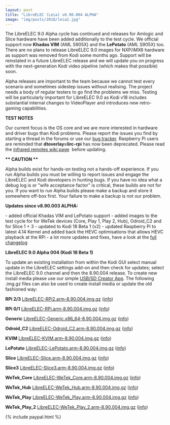 ```yaml
---
layout: post
title: "LibreELEC (Leia) v8.90.004 ALPHA"
image: "img/posts/2018/leia2.jpg"
---
```


The LibreELEC 9.0 Alpha cycle has continued and releases for Amlogic and Slice hardware have been added additionally to the test cycle. We official support now **Khadas VIM** (AML S905X) and the **LePotato** (AML S905X) too. There are no plans to release LibreELEC 9.0 images for NXP/iMX6 hardware as support was removed from Kodi some months ago. Support will be reinstated in a future LibreELEC release and we will update you on progress with the next-generation Kodi video pipeline (which makes that possible) soon.

Alpha releases are important to the team because we cannot test every scenario and sometimes sidestep issues without realising. The project needs a body of regular testers to go find the problems we miss. Testing will be particularly important for LibreELEC 9.0 as Kodi v18 includes substantial internal changes to VideoPlayer and introduces new retro-gaming capabilities.

**TEST NOTES**

Our current focus is the OS core and we are more interested in hardware and driver bugs than Kodi problems. Please report the issues you find by starting a thread in the forums or use our [bug tracker](https://forum.libreelec.tv/core/ticketsystem/). Raspberry Pi users are reminded that **dtoverlay=lirc-rpi** has now been deprecated. Please read the [infrared remotes wiki page](https://wiki.libreelec.tv/infrared_remotes#important_changes_in_libreelec_90)  before updating.

**\*\* CAUTION \*\***

Alpha builds exist for hands-on testing not a hands-off experience. If you run Alpha builds you must be willing to report issues and engage the LibreELEC and Kodi developers in hunting bugs. If you have no idea what a debug log is or "wife acceptance factor" is critical, these builds are not for you. If you want to run Alpha builds please make a backup and store it somewhere off-box first. Your failure to make a backup is not our problem.

**Updates since v8.90.003 ALPHA:**

\- added official Khadas VIM and LePotato support - added images to the test cycle for for WeTek devices (Core, Play 1, Play 2, Hub), Odroid\_C2 and for Slice 1 + 3 - updated to Kodi 18 Beta 1 (v2) - updated Raspberry Pi to latest 4.14 Kernel and added back the HEVC optimisations that allows HEVC playback at the RPi - a lot more updates and fixes, have a look at the [full changelog](https://github.com/LibreELEC/LibreELEC.tv/compare/8.90.003...8.90.004)

**LibreELEC 9.0 Alpha 004 (Kodi 18 Beta 1)**

To update an existing installation from within the Kodi GUI select manual update in the LibreELEC settings add-on and then check for updates; select the LibreELEC 9.0 channel and then the 8.90.004 release. To create new install media please use our simple [USB/SD Creator App](https://libreelec.tv/downloads/). The following .img.gz files can also be used to create install media or update the old fashioned way:

**RPi 2/3** [LibreELEC-RPi2.arm-8.90.004.img.gz](http://releases.libreelec.tv/LibreELEC-RPi2.arm-8.90.004.img.gz) ([info](http://releases.libreelec.tv/LibreELEC-RPi2.arm-8.90.004.img.gz?mirrorlist))

**RPi 0/1** [LibreELEC-RPi.arm-8.90.004.img.gz](http://releases.libreelec.tv/LibreELEC-RPi.arm-8.90.004.img.gz) ([info](http://releases.libreelec.tv/LibreELEC-RPi.arm-8.90.004.img.gz?mirrorlist))

**Generic** [LibreELEC-Generic.x86\_64-8.90.004.img.gz](http://releases.libreelec.tv/LibreELEC-Generic.x86_64-8.90.004.img.gz) ([info](http://releases.libreelec.tv/LibreELEC-Generic.x86_64-8.90.004.img.gz?mirrorlist))

**Odroid\_C2** [LibreELEC-Odroid\_C2.arm-8.90.004.img.gz](http://releases.libreelec.tv/LibreELEC-Odroid_C2.arm-8.90.004.img.gz) ([info](http://releases.libreelec.tv/LibreELEC-Odroid_C2.arm-8.90.004.img.gz?mirrorlist))

**KVIM** [LibreELEC-KVIM.arm-8.90.004.img.gz](http://releases.libreelec.tv/LibreELEC-KVIM.arm-8.90.004.img.gz) ([info](http://releases.libreelec.tv/LibreELEC-KVIM.arm-8.90.004.img.gz?mirrorlist))

**LePotato** [LibreELEC-LePotato.arm-8.90.004.img.gz](http://releases.libreelec.tv/LibreELEC-LePotato.arm-8.90.004.img.gz) ([info](http://releases.libreelec.tv/LibreELEC-LePotato.arm-8.90.004.img.gz?mirrorlist))

**Slice** [LibreELEC-Slice.arm-8.90.004.img.gz](http://releases.libreelec.tv/LibreELEC-Slice.arm-8.90.004.img.gz) ([info](http://releases.libreelec.tv/LibreELEC-Slice.arm-8.90.004.img.gz?mirrorlist))

**Slice3** [LibreELEC-Slice3.arm-8.90.004.img.gz](http://releases.libreelec.tv/LibreELEC-Slice3.arm-8.90.004.img.gz) ([info](http://releases.libreelec.tv/LibreELEC-Slice3.arm-8.90.004.img.gz?mirrorlist))

**WeTek\_Core** [LibreELEC-WeTek\_Core.arm-8.90.004.img.gz](http://releases.libreelec.tv/LibreELEC-WeTek_Core.arm-8.90.004.img.gz) ([info](http://releases.libreelec.tv/LibreELEC-WeTek_Core.arm-8.90.004.img.gz?mirrorlist))

**WeTek\_Hub** [LibreELEC-WeTek\_Hub.arm-8.90.004.img.gz](http://releases.libreelec.tv/LibreELEC-WeTek_Hub.arm-8.90.004.img.gz) ([info](http://releases.libreelec.tv/LibreELEC-WeTek_Hub.arm-8.90.004.img.gz?mirrorlist))

**WeTek\_Play** [LibreELEC-WeTek\_Play.arm-8.90.004.img.gz](http://releases.libreelec.tv/LibreELEC-WeTek_Play.arm-8.90.004.img.gz) ([info](http://releases.libreelec.tv/LibreELEC-WeTek_Play.arm-8.90.004.img.gz?mirrorlist))

**WeTek\_Play\_2** [LibreELEC-WeTek\_Play\_2.arm-8.90.004.img.gz](http://releases.libreelec.tv/LibreELEC-WeTek_Play_2.arm-8.90.004.img.gz) ([info](http://releases.libreelec.tv/LibreELEC-WeTek_Play_2.arm-8.90.004.img.gz?mirrorlist))

{% include paypal.html %}
